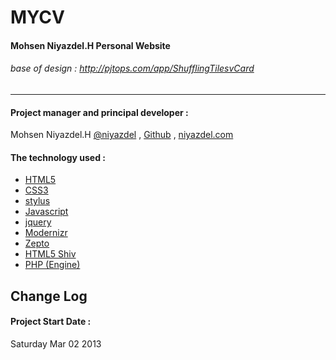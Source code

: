 MYCV
=========
#### Mohsen Niyazdel.H Personal Website
###### base of design : http://pjtops.com/app/ShufflingTilesvCard
-------------------------------------------------------------

#### Project manager and principal developer :
Mohsen Niyazdel.H    [@niyazdel](http://twitter.com/niyazdel) , [Github](http://github.com/mohs3n) , [niyazdel.com](http://www.niyazdel.com)

#### The technology used :
* [HTML5](http://www.w3c.org/html5)
* [CSS3](http://www.w3c.org/css3)
* [stylus](http://learnboost.github.com/stylus)
* [Javascript](http://en.wikipedia.org/wiki/Javascript)
* [jquery](http://www.jquery.com)
* [Modernizr](http://modernizr.com/)
* [Zepto](http://zeptojs.com/)
* [HTML5 Shiv](http://paulirish.com/2011/the-history-of-the-html5-shiv/)
*  [PHP (Engine)](http://www.php.net)

## Change Log
#### Project Start Date :
Saturday Mar 02 2013


